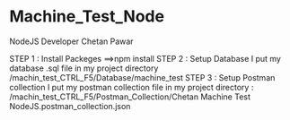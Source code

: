 # Machine_Test_Node
NodeJS Developer Chetan Pawar

STEP 1 : Install Packeges ==>npm install 
STEP 2 : Setup Database I put my database .sql file in my project directory /machin_test_CTRL_F5/Database/machine_test
STEP 3 : Setup Postman collection I put my postman collection file in my project directory :
/machin_test_CTRL_F5/Postman_Collection/Chetan Machine Test NodeJS.postman_collection.json

